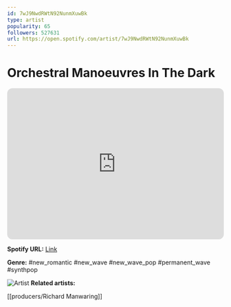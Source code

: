 ```yaml
---
id: 7wJ9NwdRWtN92NunmXuwBk
type: artist
popularity: 65
followers: 527631
url: https://open.spotify.com/artist/7wJ9NwdRWtN92NunmXuwBk
---
```

# Orchestral Manoeuvres In The Dark

<iframe style="border-radius:12px" src="https://open.spotify.com/embed/artist/7wJ9NwdRWtN92NunmXuwBk" width="100%" height="352" frameBorder="0" allowfullscreen="" allow="autoplay; clipboard-write; encrypted-media; fullscreen; picture-in-picture" loading="lazy"></iframe>

**Spotify URL:** [Link](https://open.spotify.com/artist/7wJ9NwdRWtN92NunmXuwBk)

**Genre:**  #new_romantic #new_wave #new_wave_pop #permanent_wave #synthpop

![Artist](https://i.scdn.co/image/ab6761610000e5ebe3ca493fd7c489de5911113f)
**Related artists:**

[[producers/Richard Manwaring]]
